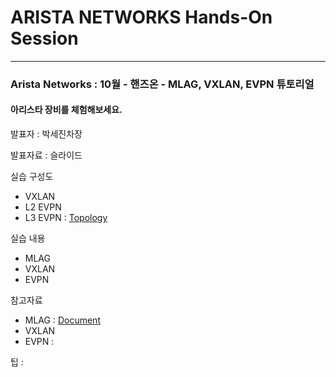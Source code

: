 # ARISTA NETWORKS Hands-On Session

-------------
### Arista Networks : 10월 - 핸즈온 - MLAG, VXLAN, EVPN 튜토리얼

#### 아리스타 장비를 체험해보세요.

발표자 : 박세진차장

발표자료 : 슬라이드

실습 구성도
* VXLAN
* L2 EVPN
* L3 EVPN : [Topology](https://github.com/mgsang/19handson/blob/master/Topology/Hands-on_EVPN(L3).png)

실습 내용
* MLAG
* VXLAN
* EVPN

참고자료
* MLAG : [Document](https://www.google.com)
* VXLAN
* EVPN : 

팁 :
